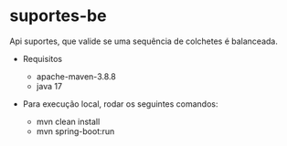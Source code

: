 # suportes-be
Api suportes, que valide se uma sequência de colchetes é balanceada.

* Requisitos
  * apache-maven-3.8.8
  * java 17
  
* Para execução local, rodar os seguintes comandos:
  * mvn clean install
  * mvn spring-boot:run